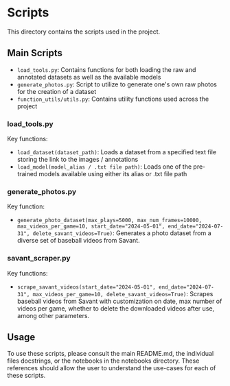 # Scripts

This directory contains the scripts used in the project.

## Main Scripts

- `load_tools.py`: Contains functions for both loading the raw and annotated datasets as well as the available models
- `generate_photos.py`: Script to utilize to generate one's own raw photos for the creation of a dataset
- `function_utils/utils.py`: Contains utility functions used across the project

### load_tools.py

Key functions:
- `load_dataset(dataset_path)`: Loads a dataset from a specified text file storing the link to the images / annotations
- `load_model(model_alias / .txt file path)`: Loads one of the pre-trained models available using either its alias or .txt file path

### generate_photos.py

Key function:
- `generate_photo_dataset(max_plays=5000, max_num_frames=10000, max_videos_per_game=10, start_date="2024-05-01", end_date="2024-07-31", delete_savant_videos=True)`: Generates a photo dataset from a diverse set of baseball videos from Savant.


### savant_scraper.py

Key functions:
- `scrape_savant_videos(start_date="2024-05-01", end_date="2024-07-31", max_videos_per_game=10, delete_savant_videos=True)`: Scrapes baseball videos from Savant with customization on date, max number of videos per game, whether to delete the downloaded videos after use, among other parameters.

## Usage

To use these scripts, please consult the main README.md, the individual files docstrings, or the notebooks in the notebooks directory. These references should allow the user to understand the use-cases for each of these scripts.
